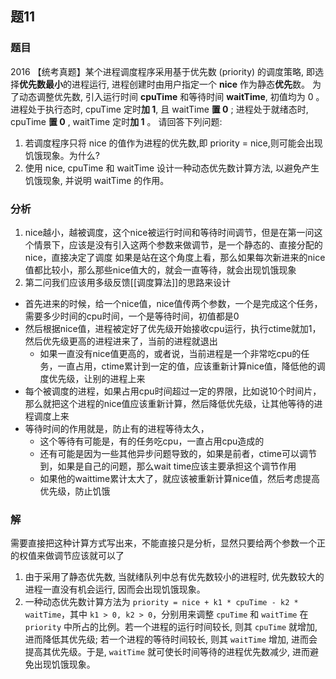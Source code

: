 ## 题11
### 题目
2016 【统考真题】某个进程调度程序采用基于优先数 (priority) 的调度策略, 即选择**优先数最小**的进程运行, 进程创建时由用户指定一个 **nice** 作为静态**优先**数。
为了动态调整优先数, 引入运行时间 **cpuTime** 和等待时间 **waitTime**, 初值均为 0 。
进程处于执行态时, cpuTime 定时**加 1**, 且 waitTime **置 0** ; 
进程处于就绪态时, cpuTime **置 0** , waitTime 定时**加 1** 。
请回答下列问题:
1. 若调度程序只将 nice 的值作为进程的优先数,即 priority $=$ nice,则可能会出现饥饿现象。为什么?
2. 使用 nice, cpuTime 和 waitTime 设计一种动态优先数计算方法, 以避免产生饥饿现象, 并说明 waitTime 的作用。
### 分析
1. nice越小，越被调度，这个nice被运行时间和等待时间调节，但是在第一问这个情景下，应该是没有引入这两个参数来做调节，是一个静态的、直接分配的nice，直接决定了调度
如果是站在这个角度上看，那么如果每次新进来的nice值都比较小，那么那些nice值大的，就会一直等待，就会出现饥饿现象
2. 第二问我们应该用多级反馈[[调度算法]]的思路来设计
- 首先进来的时候，给一个nice值，nice值传两个参数，一个是完成这个任务，需要多少时间的cpu时间，一个是等待时间，初值都是0
- 然后根据nice值，进程被定好了优先级开始接收cpu运行，执行ctime就加1，然后优先级更高的进程进来了，当前的进程就退出
	- 如果一直没有nice值更高的，或者说，当前进程是一个非常吃cpu的任务，一直占用，ctime累计到一定的值，应该重新计算nice值，降低他的调度优先级，让别的进程上来
- 每个被调度的进程，如果占用cpu时间超过一定的界限，比如说10个时间片，那么就把这个进程的nice值应该重新计算，然后降低优先级，让其他等待的进程调度上来
- 等待时间的作用就是，防止有的进程等待太久，
	- 这个等待有可能是，有的任务吃cpu，一直占用cpu造成的
	- 还有可能是因为一些其他异步问题导致的，如果是前者，ctime可以调节到，如果是自己的问题，那么wait time应该主要承担这个调节作用
	- 如果他的waittime累计太大了，就应该被重新计算nice值，然后考虑提高优先级，防止饥饿
### 解
需要直接把这种计算方式写出来，不能直接只是分析，显然只要给两个参数一个正的权值来做调节应该就可以了
1. 由于采用了静态优先数, 当就绪队列中总有优先数较小的进程时, 优先数较大的进程一直没有机会运行, 因而会出现饥饿现象。
2. 一种动态优先数计算方法为 `priority = nice + k1 * cpuTime - k2 * waitTime`，其中 `k1 > 0, k2 > 0`，分别用来调整 `cpuTime` 和 `waitTime` 在 `priority` 中所占的比例。若一个进程的运行时间较长, 则其 `cpuTime` 就增加, 进而降低其优先级; 若一个进程的等待时间较长, 则其 `waitTime` 增加, 进而会提高其优先级。于是, `waitTime` 就可使长时间等待的进程优先数减少, 进而避免出现饥饿现象。